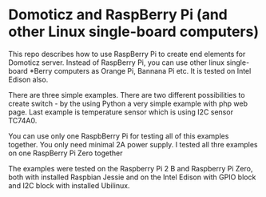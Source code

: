 <h1>Domoticz and RaspBerry Pi (and other Linux single-board computers)</h1>
<p>This repo describes how to use RaspBerry Pi to create end elements for Domoticz server. Instead of RaspBerry Pi, you can use other linux single-board *Berry computers as Orange Pi, Bannana Pi etc. It is tested on Intel Edison also.</p>
<p>There are three simple examples. There are two different possibilities to create switch - by the using Python a very simple example with php web page. Last example is temperature sensor which is using I2C sensor TC74A0.</p>
<p>You can use only one RaspbBerry Pi for testing all of this examples together. You only need minimal 2A power supply. I tested all thre examples on one RaspBerry Pi Zero together</p>
<p>The examples were tested on the Raspberry Pi 2 B and Raspberry Pi Zero, both with installed Raspbian Jessie and on the Intel Edison with GPIO block and I2C block with installed Ubilinux.</p>
